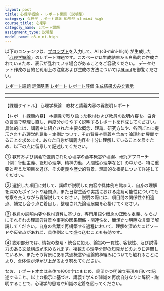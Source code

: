 ```yaml
---
layout: post
title: 心理学概論 - レポート課題 (説明型)
category: 心理学 レポート課題 説明型 o3-mini-high
course_title: 心理学
category_name: レポート課題
assignment_type: 説明型
model_name: o3-mini-high
---
```


以下のコンテンツは、[プロンプト](https://github.com/takedatoshiyuki/synthetic_assignments/tree/main/generated/心理学/o3-mini-high/prompt_レポート課題-説明型.md)を入力して、AI (o3-mini-high) が生成した「[心理学概論](/contents/心理学/)」のレポート課題です。このページは生成結果から自動的に作成されているため、表示が乱れている場合があることをご容赦ください。
データセット作成の目的と利用上の注意および生成の方法については[About](/About)を御覧ください。

[レポート課題](../レポート課題-説明型)
[評価基準](../評価基準-説明型)
[レポート](../レポート-説明型)
[レポート評価](../レポート評価-説明型)
[生成結果のみを表示](https://github.com/takedatoshiyuki/synthetic_assignments/tree/main/generated/心理学/o3-mini-high/レポート課題-説明型.md)
  

***
***
  
【課題タイトル】 心理学概論　教材と講義内容の再説明レポート

【レポート課題内容】
本講義で取り扱った教材および教員の説明内容を、自身の言葉で整理し直し、再度分かりやすく説明するレポートを作成してください。具体的には、講義中に紹介された主要な概念、理論、研究方法や、各回ごとに提示された心理学的現象・実例について、その背景や意義を含めて論理的に展開することを求めます。あなた自身が講義内容を十分に理解していることを示すため、以下の点に留意して記述してください。

① 教材および講義で強調された心理学の基本概念や理論、研究アプローチ（例：行動主義、認知心理学、精神力動、人間性心理学など）の中から、特に重要と考えた項目を選び、その定義や歴史的背景、理論的な根拠について詳述してください。

② 選択した項目に対して、講師が説明した内容や具体例を踏まえ、自身の理解を深めたポイントや疑問点、また日常生活や実践における応用可能性についても考察を交えながら再解説してください。説明の際には、項目間の関係性や相違点、補完し合う点に着目し、整理された論理展開を心掛けてください。

③ 教員の説明内容や教材資料に基づき、専門用語や概念の正確な定義、ならびにそれぞれの理論的背景や事例の因果関係・関連性を、簡潔かつ明瞭な言葉で解説してください。自身の言葉で再構築する過程において、理解を深めたエピソードや反省点があれば、具体例として盛り込むことも有効です。

④ 説明部分では、情報の整理・統合に加え、論旨の一貫性、客観性、及び説得力のある文章構成が求められます。複数の心理学分野の知見がどのように連関しているか、またその背景にある共通概念や理論的枠組みについても触れることにより、全体像が浮かび上がるよう努めてください。

なお、レポート本文は全体で1600字にまとめ、簡潔かつ明確な表現を用いて記述すること。以上の指示に基づき、講義で学んだ知識を再度自分なりに解釈・説明することで、心理学的思考や知識の定着を図ってください。
